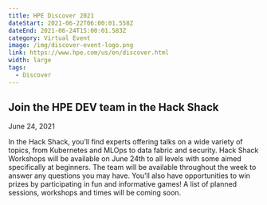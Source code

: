 ```yaml
---
title: HPE Discover 2021
dateStart: 2021-06-22T06:00:01.558Z
dateEnd: 2021-06-24T15:00:01.583Z
category: Virtual Event
image: /img/discover-event-logo.png
link: https://www.hpe.com/us/en/discover.html
width: large
tags:
  - Discover
---
```

## Join the HPE DEV team in the Hack Shack

June 24, 2021 

In the Hack Shack, you’ll find experts offering talks on a wide variety of topics, from Kubernetes and MLOps to data fabric and security. Hack Shack Workshops will be available on June 24th to all levels with some aimed specifically at beginners. The team will be available throughout the week to answer any questions you may have. You’ll also have opportunities to win prizes by participating in fun and informative games!  A list of planned sessions, workshops and times will be coming soon.


